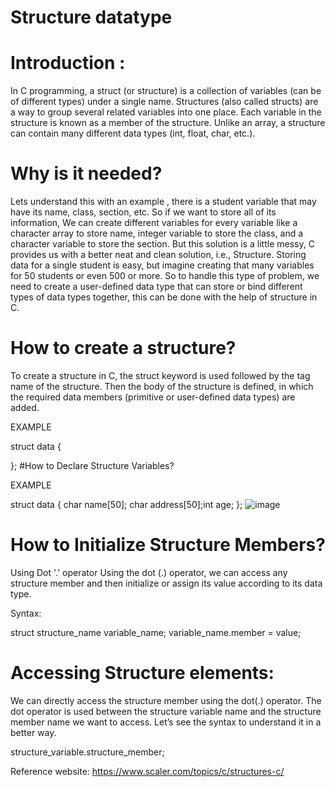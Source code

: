 # Structure datatype
# Introduction :
In C programming, a struct (or structure) is a collection of variables (can be of different types) under a single name. Structures (also called structs) are a way to group several related variables into one place. Each variable in the structure is known as a member of the structure. Unlike an array, a structure can contain many different data types (int, float, char, etc.).

# Why is it needed?
Lets understand this with an example , there is a student variable that may have its name, class, section, etc. So if we want to store all of its information, We can create different variables for every variable like a character array to store name, integer variable to store the class, and a character variable to store the section. But this solution is a little messy, C provides us with a better neat and clean solution, i.e., Structure. Storing data for a single student is easy, but imagine creating that many variables for 50 students or even 500 or more. So to handle this type of problem, we need to create a user-defined data type that can store or bind different types of data types together, this can be done with the help of structure in C.

# How to create a structure?
To create a structure in C, the struct keyword is used followed by the tag name of the structure. Then the body of the structure is defined, in which the required data members (primitive or user-defined data types) are added.

EXAMPLE

  struct data 
  {
      
  };
#How to Declare Structure Variables?

EXAMPLE

  struct data
  {
      char name[50];
      char address[50];int age;
  };
  ![image](https://user-images.githubusercontent.com/125941580/230759223-e55c640a-0740-4df5-b20b-dc867581b64c.png)
  
 # How to Initialize Structure Members?
 
Using Dot '.' operator Using the dot (.) operator, we can access any structure member and then initialize or assign its value according to its data type.

Syntax:

 struct structure_name variable_name;
 variable_name.member = value;
 
# Accessing Structure elements:

We can directly access the structure member using the dot(.) operator. The dot operator is used between the structure variable name and the structure member name we want to access. Let’s see the syntax to understand it in a better way.

 structure_variable.structure_member;
 
 Reference website: https://www.scaler.com/topics/c/structures-c/
